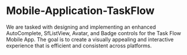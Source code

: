 # Mobile-Application-TaskFlow
We are tasked with designing and implementing an enhanced AutoComplete, SfListView, Avatar, and Badge controls for the Task Flow Mobile App. The goal is to create a visually appealing and interactive experience that is efficient and consistent across platforms.
